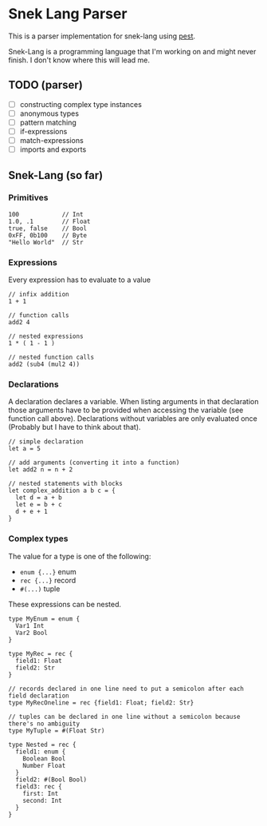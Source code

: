 # Snek Lang Parser

This is a parser implementation for snek-lang using [pest](https://pest.rs).

Snek-Lang is a programming language that I'm working on and might never finish.
I don't know where this will lead me.


## TODO (parser)

- [ ] constructing complex type instances
- [ ] anonymous types
- [ ] pattern matching
- [ ] if-expressions
- [ ] match-expressions
- [ ] imports and exports

## Snek-Lang (so far)

### Primitives

```sk
100            // Int
1.0, .1        // Float
true, false    // Bool
0xFF, 0b100    // Byte
"Hello World"  // Str
```

### Expressions

Every expression has to evaluate to a value

```sk
// infix addition
1 + 1                

// function calls
add2 4               

// nested expressions
1 * ( 1 - 1 )        

// nested function calls
add2 (sub4 (mul2 4)) 
```

### Declarations

A declaration declares a variable. When listing arguments in that
declaration those arguments have to be provided when accessing the variable (see function call above).
Declarations without variables are only evaluated once (Probably but I have to think about that).

```sk
// simple declaration
let a = 5

// add arguments (converting it into a function)
let add2 n = n + 2

// nested statements with blocks
let complex_addition a b c = {
  let d = a + b
  let e = b + c
  d + e + 1
}
```

### Complex types

The value for a type is one of the following:

- `enum {...}` enum
- `rec {...}` record
- `#(...)` tuple

These expressions can be nested.

```sk
type MyEnum = enum {
  Var1 Int
  Var2 Bool
}

type MyRec = rec {
  field1: Float
  field2: Str
}

// records declared in one line need to put a semicolon after each field declaration
type MyRecOneline = rec {field1: Float; field2: Str}

// tuples can be declared in one line without a semicolon because there's no ambiguity 
type MyTuple = #(Float Str)

type Nested = rec {
  field1: enum {
    Boolean Bool
    Number Float
  }
  field2: #(Bool Bool)
  field3: rec {
    first: Int
    second: Int
  }
}
```

